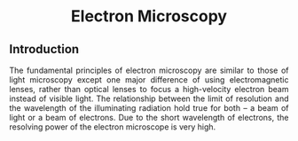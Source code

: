 <h1 align="center">Electron Microscopy</h1>

## Introduction
<p align="justify">The fundamental principles of electron microscopy are similar to those of light microscopy except one major difference of using electromagnetic lenses, rather than optical lenses to focus a high-velocity electron beam instead of visible light. The relationship between the limit of resolution and the wavelength of the illuminating radiation hold true for both – a beam of light or a beam of electrons. Due to the short wavelength of electrons, the resolving power of the electron microscope is very high.</p>
